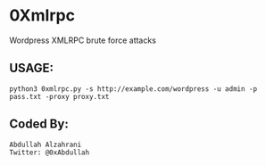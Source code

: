 # 0Xmlrpc
Wordpress XMLRPC brute force attacks
## USAGE: 
```
python3 0xmlrpc.py -s http://example.com/wordpress -u admin -p pass.txt -proxy proxy.txt
```
## Coded By:
```
Abdullah Alzahrani
Twitter: @0xAbdullah
```
